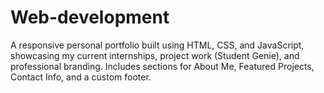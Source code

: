 # Web-development
A responsive personal portfolio built using HTML, CSS, and JavaScript, showcasing my current internships, project work (Student Genie), and professional branding. Includes sections for About Me, Featured Projects, Contact Info, and a custom footer.
